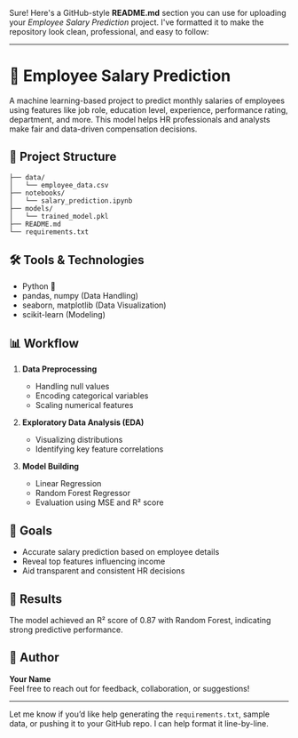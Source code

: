 Sure! Here's a GitHub-style **README.md** section you can use for uploading your *Employee Salary Prediction* project. I've formatted it to make the repository look clean, professional, and easy to follow:

---

# 💼 Employee Salary Prediction

A machine learning-based project to predict monthly salaries of employees using features like job role, education level, experience, performance rating, department, and more. This model helps HR professionals and analysts make fair and data-driven compensation decisions.

## 📁 Project Structure

```plaintext
├── data/
│   └── employee_data.csv
├── notebooks/
│   └── salary_prediction.ipynb
├── models/
│   └── trained_model.pkl
├── README.md
└── requirements.txt
```

## 🛠️ Tools & Technologies

- Python 🐍  
- pandas, numpy (Data Handling)  
- seaborn, matplotlib (Data Visualization)  
- scikit-learn (Modeling)  

## 📊 Workflow

1. **Data Preprocessing**  
   - Handling null values  
   - Encoding categorical variables  
   - Scaling numerical features  

2. **Exploratory Data Analysis (EDA)**  
   - Visualizing distributions  
   - Identifying key feature correlations  

3. **Model Building**  
   - Linear Regression  
   - Random Forest Regressor  
   - Evaluation using MSE and R² score  

## 🎯 Goals

- Accurate salary prediction based on employee details  
- Reveal top features influencing income  
- Aid transparent and consistent HR decisions  

## 🚀 Results

The model achieved an R² score of 0.87 with Random Forest, indicating strong predictive performance.

## 📌 Author

**Your Name**  
Feel free to reach out for feedback, collaboration, or suggestions!

---

Let me know if you’d like help generating the `requirements.txt`, sample data, or pushing it to your GitHub repo. I can help format it line-by-line.
